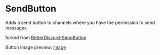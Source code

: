 # SendButton

Adds a send button to channels where you have the permission to send messages.

forked from [BetterDiscord-SendButton](https://github.com/eckserah/BetterDiscordAddons-1/tree/master/Plugins/SendButton)

Button image preview: [image](data:image/png;base64,iVBORw0KGgoAAAANSUhEUgAAABgAAAAYCAYAAADgdz34AAAAAXNSR0IArs4c6QAAAMxJREFUSEu9le0NgzAMRI9J2k3oaGUTOkkZpZu0WIorK1jElw8i8QfIvfglhgmDxzQ4H5cC3gBeADYAn16V2Qq+KVTC1wRrBnkAu3ipZklVVRVVAmiogKr0RQEKovWxAFpfCyCkL++DR5o17yfpnl2lTXb1MY1mgbf9ZOli9L6rjwVoqAAk2EIsQPto8xTJRA2wqy4pkufPvEF7brKs+jBaAH8NZ6XVAA4aegD0U+FqaAGENNQAKA1RgP5waA1RQOSc0+8wnUyHy4ThgB9/4DoZ8emw+AAAAABJRU5ErkJggg==)
